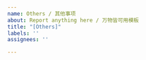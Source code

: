 ```yaml
---
name: Others / 其他事项
about: Report anything here / 万物皆可用模板
title: "[Others]"
labels: ''
assignees: ''

---
```



